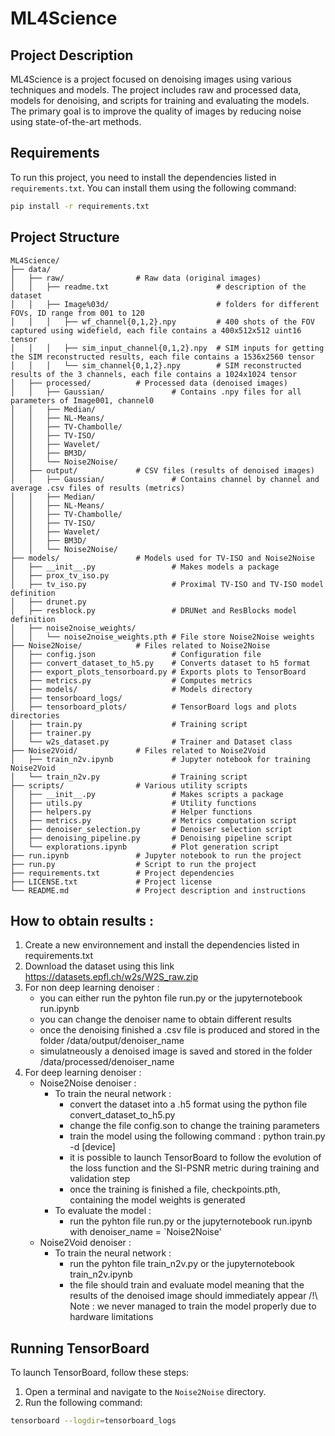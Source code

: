 # ML4Science

## Project Description

ML4Science is a project focused on denoising images using various techniques and models. The project includes raw and processed data, models for denoising, and scripts for training and evaluating the models. The primary goal is to improve the quality of images by reducing noise using state-of-the-art methods.

## Requirements

To run this project, you need to install the dependencies listed in `requirements.txt`. You can install them using the following command:

```bash
pip install -r requirements.txt
```

## Project Structure

```
ML4Science/
├── data/
│   ├── raw/                # Raw data (original images)
│   │   ├── readme.txt                        # description of the dataset
│   │   ├── Image%03d/                        # folders for different FOVs, ID range from 001 to 120
│   │   │   ├── wf_channel{0,1,2}.npy         # 400 shots of the FOV captured using widefield, each file contains a 400x512x512 uint16 tensor
│   │   │   ├── sim_input_channel{0,1,2}.npy  # SIM inputs for getting the SIM reconstructed results, each file contains a 1536x2560 tensor
│   │   │   └── sim_channel{0,1,2}.npy        # SIM reconstructed results of the 3 channels, each file contains a 1024x1024 tensor
│   ├── processed/          # Processed data (denoised images)
│   │   ├── Gaussian/               # Contains .npy files for all parameters of Image001, channel0
│   │   ├── Median/ 
│   │   ├── NL-Means/ 
│   │   ├── TV-Chambolle/ 
│   │   ├── TV-ISO/ 
│   │   ├── Wavelet/ 
│   │   ├── BM3D/ 
│   │   └── Noise2Noise/ 
│   ├── output/             # CSV files (results of denoised images)
│   │   ├── Gaussian/               # Contains channel by channel and average .csv files of results (metrics)
│   │   ├── Median/ 
│   │   ├── NL-Means/ 
│   │   ├── TV-Chambolle/ 
│   │   ├── TV-ISO/ 
│   │   ├── Wavelet/ 
│   │   ├── BM3D/ 
│   │   └── Noise2Noise/ 
├── models/                 # Models used for TV-ISO and Noise2Noise
│   ├── __init__.py                 # Makes models a package
│   ├── prox_tv_iso.py              
│   ├── tv_iso.py                   # Proximal TV-ISO and TV-ISO model definition
│   ├── drunet.py                   
│   ├── resblock.py                 # DRUNet and ResBlocks model definition
│   ├── noise2noise_weights/        
│   │   └── noise2noise_weights.pth # File store Noise2Noise weights
├── Noise2Noise/            # Files related to Noise2Noise
│   ├── config.json                 # Configuration file
│   ├── convert_dataset_to_h5.py    # Converts dataset to h5 format
│   ├── export_plots_tensorboard.py # Exports plots to TensorBoard
│   ├── metrics.py                  # Computes metrics
│   ├── models/                     # Models directory
│   ├── tensorboard_logs/           
│   ├── tensorboard_plots/          # TensorBoard logs and plots directories
│   ├── train.py                    # Training script
│   ├── trainer.py                  
│   └── w2s_dataset.py              # Trainer and Dataset class
├── Noise2Void/             # Files related to Noise2Void
│   ├── train_n2v.ipynb             # Jupyter notebook for training Noise2Void
│   └── train_n2v.py                # Training script
├── scripts/                # Various utility scripts
│   ├── __init__.py                 # Makes scripts a package
│   ├── utils.py                    # Utility functions
│   ├── helpers.py                  # Helper functions
│   ├── metrics.py                  # Metrics computation script
│   ├── denoiser_selection.py       # Denoiser selection script
│   ├── denoising_pipeline.py       # Denoising pipeline script
│   └── explorations.ipynb          # Plot generation script
├── run.ipynb               # Jupyter notebook to run the project
├── run.py                  # Script to run the project
├── requirements.txt        # Project dependencies
├── LICENSE.txt             # Project license
└── README.md               # Project description and instructions
```

## How to obtain results : 
1. Create a new environnement and install the dependencies listed in requirements.txt 
2. Download the dataset using this link  https://datasets.epfl.ch/w2s/W2S_raw.zip 
3. For non deep learning denoiser : 
    - you can either run the pyhton file run.py or the jupyternotebook run.ipynb 
    - you can change the denoiser name to obtain different results
    - once the denoising finished a .csv file is produced and stored in the folder /data/output/denoiser_name 
    - simulatneously a denoised image is saved and stored in the folder /data/processed/denoiser_name
4. For deep learning denoiser : 
    - Noise2Noise denoiser :  
        - To train the neural network : 
            - convert the dataset into a .h5 format using the python file convert_dataset_to_h5.py 
            - change the file config.son to change the training parameters 
            - train the model using the following command : python train.py -d [device] 
            - it is possible to launch TensorBoard to follow the evolution of the loss function and the SI-PSNR metric during training and validation step 
            - once the training is finished a file, checkpoints.pth, containing the model weights is generated 
        - To evaluate the model : 
            - run the pyhton file run.py or the jupyternotebook run.ipynb with denoiser_name = `Noise2Noise'
    - Noise2Void denoiser : 
        - To train the neural network : 
            - run the pyhton file train_n2v.py or the jupyternotebook train_n2v.ipynb 
            - the file should train and evaluate model meaning that the results of the denoised image should immediately appear 
        /!\ Note : we never managed to train the model properly due to hardware limitations 

## Running TensorBoard

To launch TensorBoard, follow these steps:

1. Open a terminal and navigate to the `Noise2Noise` directory.
2. Run the following command:

```bash
tensorboard --logdir=tensorboard_logs
```

